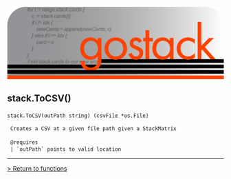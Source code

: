 ![Banner](../../images/gostack_SmallerTransparent.png)

 <h2>stack.ToCSV()</h2>

 `stack.ToCSV(outPath string) (csvFile *os.File)`

```
 Creates a CSV at a given file path given a StackMatrix
 
 @requires
 | `outPath` points to valid location
```

---

 [> Return to functions](../functionsAPI.md)